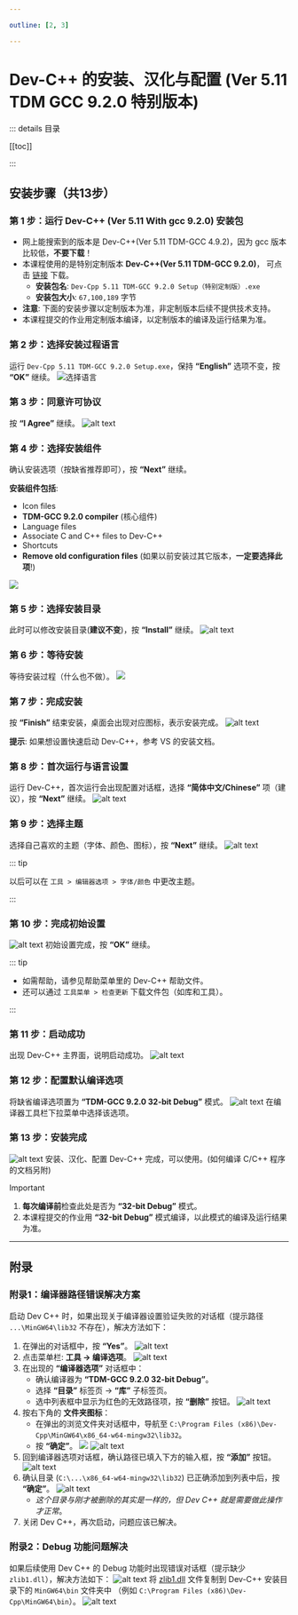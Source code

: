 ```yaml
---

outline: [2, 3]

---
```


# Dev-C++ 的安装、汉化与配置 (Ver 5.11 TDM GCC 9.2.0 特别版本)

::: details 目录

[[toc]]

:::

## 安装步骤（共13步）

### 第 1 步：运行 Dev-C++ (Ver 5.11 With gcc 9.2.0) 安装包

- 网上能搜索到的版本是 Dev-C++(Ver 5.11 TDM-GCC 4.9.2)，因为 gcc 版本比较低，**不要下载**！
- 本课程使用的是特别定制版本 **Dev-C++(Ver 5.11 TDM-GCC 9.2.0)**，
可点击 [链接](/Dev-Cpp%205.11%20TDM-GCC%209.2.0%20Setup（特别定制版）.exe) 下载。
  - **安装包名**: `Dev-Cpp 5.11 TDM-GCC 9.2.0 Setup（特别定制版）.exe`
  - **安装包大小**: `67,100,189` 字节
- **注意**: 下面的安装步骤以定制版本为准，非定制版本后续不提供技术支持。
- 本课程提交的作业用定制版本编译，以定制版本的编译及运行结果为准。

### 第 2 步：选择安装过程语言

运行 `Dev-Cpp 5.11 TDM-GCC 9.2.0 Setup.exe`，保持 **“English”** 选项不变，按 **“OK”** 继续。
![选择语言](image.png)

### 第 3 步：同意许可协议

按 **“I Agree”** 继续。
![alt text](QQ20250913-221040.png)

### 第 4 步：选择安装组件

确认安装选项（按缺省推荐即可），按 **“Next”** 继续。

**安装组件包括**:

- Icon files
- **TDM-GCC 9.2.0 compiler** (核心组件)
- Language files
- Associate C and C++ files to Dev-C++
- Shortcuts
- **Remove old configuration files** (如果以前安装过其它版本，**一定要选择此项**!)

![](QQ20250913-221216.png)

### 第 5 步：选择安装目录

此时可以修改安装目录(**建议不变**)，按 **“Install”** 继续。
![alt text](QQ20250913-221311.png)

### 第 6 步：等待安装

等待安装过程（什么也不做）。
![](QQ20250913-221342.png)

### 第 7 步：完成安装

按 **“Finish”** 结束安装，桌面会出现对应图标，表示安装完成。
![alt text](QQ20250913-221450.png)

**提示**: 如果想设置快速启动 Dev-C++，参考 VS 的安装文档。

### 第 8 步：首次运行与语言设置

运行 Dev-C++，首次运行会出现配置对话框，选择 **“简体中文/Chinese”** 项（建议），按 **“Next”** 继续。
![alt text](QQ20250913-221536.png)

### 第 9 步：选择主题

选择自己喜欢的主题（字体、颜色、图标），按 **“Next”** 继续。
![alt text](image-1.png)

::: tip

以后可以在 `工具 > 编辑器选项 > 字体/颜色` 中更改主题。

:::

### 第 10 步：完成初始设置

![alt text](QQ20250913-221609.png)
初始设置完成，按 **“OK”** 继续。

::: tip

- 如需帮助，请参见帮助菜单里的 Dev-C++ 帮助文件。
- 还可以通过 `工具菜单 > 检查更新` 下载文件包（如库和工具）。

:::

### 第 11 步：启动成功

出现 Dev-C++ 主界面，说明启动成功。
![alt text](QQ20250913-221628.png)

### 第 12 步：配置默认编译选项

将缺省编译选项置为 **“TDM-GCC 9.2.0 32-bit Debug”** 模式。
![alt text](QQ20250913-221705.png)
在编译器工具栏下拉菜单中选择该选项。

### 第 13 步：安装完成

![alt text](QQ20250913-221726.png)
安装、汉化、配置 Dev-C++ 完成，可以使用。(如何编译 C/C++ 程序的文档另附)

> [!IMPORTANT]
>
> 1. **每次编译前**检查此处是否为 **“32-bit Debug”** 模式。
> 2. 本课程提交的作业用 **“32-bit Debug”** 模式编译，以此模式的编译及运行结果为准。

---

## 附录

### 附录1：编译器路径错误解决方案

启动 Dev C++ 时，如果出现关于编译器设置验证失败的对话框（提示路径 `...\MinGW64\lib32` 不存在），解决方法如下：

1. 在弹出的对话框中，按 **“Yes”**。
   ![alt text](QQ20250913-221750.png)
2. 点击菜单栏: **工具 -> 编译选项**。
   ![alt text](QQ20250913-221817.png)
3. 在出现的 **“编译器选项”** 对话框中：
    - 确认编译器为 **“TDM-GCC 9.2.0 32-bit Debug”**。
    - 选择 **“目录”** 标签页 -> **“库”** 子标签页。
    - 选中列表框中显示为红色的无效路径项，按 **“删除”** 按钮。
  ![alt text](QQ20250913-221839.png)
4. 按右下角的 **文件夹图标**：
    - 在弹出的浏览文件夹对话框中，导航至 `C:\Program Files (x86)\Dev-Cpp\MinGW64\x86_64-w64-mingw32\lib32`。
    - 按 **“确定”**。
    ![](QQ20250913-221916.png)
    ![alt text](QQ20250913-221922.png)
5. 回到编译器选项对话框，确认路径已填入下方的输入框，按 **“添加”** 按钮。
    ![alt text](QQ20250913-222009.png)
6. 确认目录 (`C:\...\x86_64-w64-mingw32\lib32`) 已正确添加到列表中后，按 **“确定”**。
    ![alt text](QQ20250913-222051.png)
    - *这个目录与刚才被删除的其实是一样的，但 Dev C++ 就是需要做此操作才正常*。
7. 关闭 Dev C++，再次启动，问题应该已解决。

### 附录2：Debug 功能问题解决

如果后续使用 Dev C++ 的 Debug 功能时出现错误对话框（提示缺少 `zlib1.dll`），解决方法如下：
![alt text](QQ20250913-222126.png)
将 [zlib1.dll](/zlib1.dll) 文件复制到 Dev-C++ 安装目录下的 `MinGW64\bin` 文件夹中
（例如 `C:\Program Files (x86)\Dev-Cpp\MinGW64\bin`）。
![alt text](QQ20250913-222152.png)
